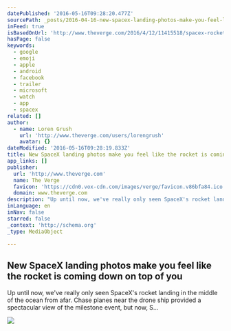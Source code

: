 ```yaml
---
datePublished: '2016-05-16T09:28:20.477Z'
sourcePath: _posts/2016-04-16-new-spacex-landing-photos-make-you-feel-like-the-rocket-is-c.md
inFeed: true
isBasedOnUrl: 'http://www.theverge.com/2016/4/12/11415518/spacex-rocket-landing-close-up-photos-falcon-9'
hasPage: false
keywords:
  - google
  - emoji
  - apple
  - android
  - facebook
  - trailer
  - microsoft
  - watch
  - app
  - spacex
related: []
author:
  - name: Loren Grush
    url: 'http://www.theverge.com/users/lorengrush'
    avatar: {}
dateModified: '2016-05-16T09:28:19.833Z'
title: New SpaceX landing photos make you feel like the rocket is coming down on top of you
app_links: []
publisher:
  url: 'http://www.theverge.com'
  name: The Verge
  favicon: 'https://cdn0.vox-cdn.com/images/verge/favicon.v86bfa84.ico'
  domain: www.theverge.com
description: "Up until now, we've really only seen SpaceX's rocket landing in the middle of the ocean from afar. Chase planes near the drone ship provided a spectacular view of the milestone event, but now, S..."
inLanguage: en
inNav: false
starred: false
_context: 'http://schema.org'
_type: MediaObject

---
```

<article style=""><h1>New SpaceX landing photos make you feel like the rocket is coming down on top of you</h1><p>Up until now, we've really only seen SpaceX's rocket landing in the middle of the ocean from afar. Chase planes near the drone ship provided a spectacular view of the milestone event, but now, S...</p><img src="https://cdn2.vox-cdn.com/thumbor/CUenWNCCVJ0LfRMR4c731Zy9b9E=/0x312:3000x2000/1600x900/cdn0.vox-cdn.com/uploads/chorus_image/image/49295137/25787998624_3ca213be1e_o.0.0.jpg" /></article>